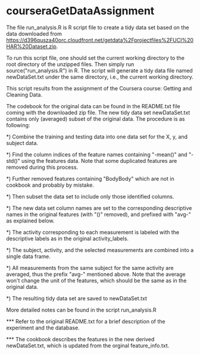 courseraGetDataAssignment
=========================

The file run_analysis.R is R script file to create a tidy data set based on the data downloaded from https://d396qusza40orc.cloudfront.net/getdata%2Fprojectfiles%2FUCI%20HAR%20Dataset.zip.

To run this script file, one should set the current working directory to the root directory of the unzipped files.
Then simply run source("run_analysis.R") in R. The script will generate a tidy data file named newDataSet.txt under the same directory, i.e., the current working directory.

This script results from the assignment of the Coursera course: Getting and Cleaning Data.

The codebook for the original data can be found in the README.txt file coming with the downloaded zip file. The new tidy data set newDataSet.txt contains only (averaged) subset of the original data. The procedure is as following:

*) Combine the training and testing data into one data set for the X, y, and subject data.

*) Find the column indices of the feature names containing "-mean()" and "-std()" using the features data. Note that some duplicated features are removed during this process.

*) Further removed features containing "BodyBody" which are not in cookbook and probably by mistake.

*) Then subset the data set to include only those identified columns.

*) The new data set column names are set to the corresponding descriptive names in the original features (with "()" removed), and prefixed with "avg-" as explained below.

*) The activity corresponding to each measurement is labeled with the descriptive labels as in the original activity_labels.

*) The subject, activity, and the selected measurements are combined into a single data frame.

*) All measurements from the same subject for the same activity are averaged, thus the prefix "avg-" mentioned above.
Note that the average won't change the unit of the features, which should be the same as in the original data.

*) The resulting tidy data set are saved to newDataSet.txt

More detailed notes can be found in the script run_analysis.R

*** Refer to the original README.txt for a brief description of the experiment and the database.

*** The cookbook describes the features in the new derived newDataSet.txt, which is updated from the orginal feature_info.txt.

